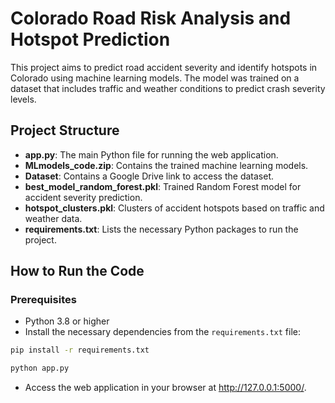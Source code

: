 # Colorado Road Risk Analysis and Hotspot Prediction

This project aims to predict road accident severity and identify hotspots in Colorado using machine learning models. The model was trained on a dataset that includes traffic and weather conditions to predict crash severity levels.

## Project Structure
- **app.py**: The main Python file for running the web application.
- **MLmodels_code.zip**: Contains the trained machine learning models.
- **Dataset**: Contains a Google Drive link to access the dataset.
- **best_model_random_forest.pkl**: Trained Random Forest model for accident severity prediction.
- **hotspot_clusters.pkl**: Clusters of accident hotspots based on traffic and weather data.
- **requirements.txt**: Lists the necessary Python packages to run the project.

## How to Run the Code

### Prerequisites
- Python 3.8 or higher
- Install the necessary dependencies from the `requirements.txt` file:

```bash
pip install -r requirements.txt
```
```bash
python app.py
```

- Access the web application in your browser at http://127.0.0.1:5000/.


